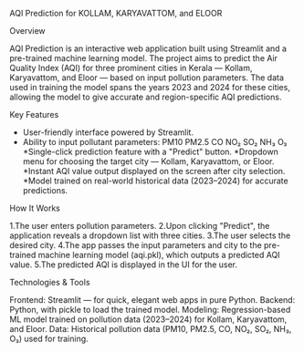 
 AQI Prediction for KOLLAM, KARYAVATTOM, and ELOOR

 Overview

AQI Prediction is an interactive web application built using Streamlit and a pre-trained machine learning model. The project aims to predict the Air Quality Index (AQI) for three prominent cities in Kerala — Kollam, Karyavattom, and Eloor — based on input pollution parameters. The data used in training the model spans the years 2023 and 2024 for these cities, allowing the model to give accurate and region-specific AQI predictions.

 Key Features

* User-friendly interface powered by Streamlit.
* Ability to input pollutant parameters:
    PM10
    PM2.5
    CO
    NO₂
    SO₂
    NH₃
    O₃
*Single-click prediction feature with a "Predict" button.
*Dropdown menu for choosing the target city — Kollam, Karyavattom, or Eloor.
*Instant AQI value output displayed on the screen after city selection.
*Model trained on real-world historical data (2023–2024) for accurate predictions.

How It Works

1.The user enters pollution parameters.
2.Upon clicking "Predict", the application reveals a dropdown list with three cities.
3.The user selects the desired city.
4.The app passes the input parameters and city to the pre-trained machine learning model (aqi.pkl), which outputs a predicted AQI value.
5.The predicted AQI is displayed in the UI for the user.

Technologies & Tools

Frontend: Streamlit — for quick, elegant web apps in pure Python.
Backend: Python, with pickle to load the trained model.
Modeling: Regression-based ML model trained on pollution data (2023–2024) for Kollam, Karyavattom, and Eloor.
Data: Historical pollution data (PM10, PM2.5, CO, NO₂, SO₂, NH₃, O₃) used for training.




